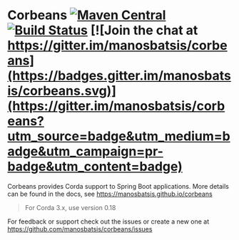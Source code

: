 # Corbeans [![Maven Central](https://img.shields.io/maven-central/v/com.github.manosbatsis.corbeans/corbeans-spring-boot-starter.svg)](https://repo1.maven.org/maven2/com/github/manosbatsis/corbeans/corbeans-spring-boot-starter/) [![Build Status](https://travis-ci.com/manosbatsis/corbeans.svg?branch=master)](https://travis-ci.com/manosbatsis/corbeans) [![Join the chat at https://gitter.im/manosbatsis/corbeans](https://badges.gitter.im/manosbatsis/corbeans.svg)](https://gitter.im/manosbatsis/corbeans?utm_source=badge&utm_medium=badge&utm_campaign=pr-badge&utm_content=badge)

Corbeans provides Corda support to Spring Boot applications. More details can be found in the docs, 
see https://manosbatsis.github.io/corbeans

> For Corda 3.x, use version 0.18

For feedback or support check out the issues or create a new one at https://github.com/manosbatsis/corbeans/issues
